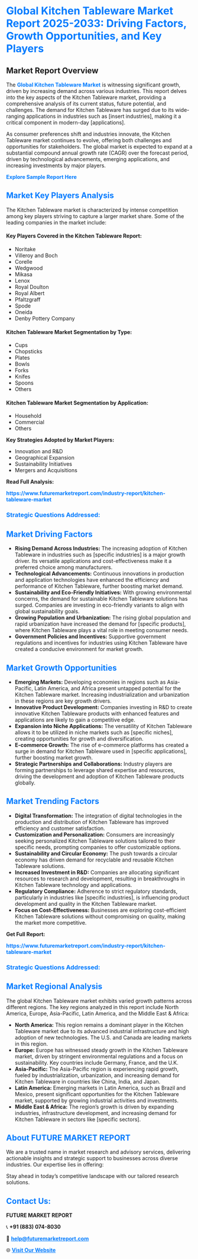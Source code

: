 <h1 style="color: #007BFF;">Global Kitchen Tableware Market Report 2025-2033: Driving Factors, Growth Opportunities, and Key Players</h1>

<section id="overview">
<h2>Market Report Overview</h2>
<p>The <a href="https://www.futuremarketreport.com/industry-report/kitchen-tableware-market" style="color: #007BFF; text-decoration: none;"><strong>Global Kitchen Tableware Market</strong></a> is witnessing significant growth, driven by increasing demand across various industries. This report delves into the key aspects of the Kitchen Tableware market, providing a comprehensive analysis of its current status, future potential, and challenges. The demand for Kitchen Tableware has surged due to its wide-ranging applications in industries such as [insert industries], making it a critical component in modern-day [applications].</p>
<p>As consumer preferences shift and industries innovate, the Kitchen Tableware market continues to evolve, offering both challenges and opportunities for stakeholders. The global market is expected to expand at a substantial compound annual growth rate (CAGR) over the forecast period, driven by technological advancements, emerging applications, and increasing investments by major players.</p>
</section>

<section id="overview">
<p><a href="https://www.futuremarketreport.com/request-sample/reportId=60614" style="color: #007BFF; text-decoration: none;"><strong>Explore Sample Report Here</strong></a></p>
</section>

<section id="key-players">
<h2 style="color: #007BFF;">Market Key Players Analysis</h2>
<p>The Kitchen Tableware market is characterized by intense competition among key players striving to capture a larger market share. Some of the leading companies in the market include:</p>
<h4>Key Players Covered in the Kitchen Tableware Report:</h4>
<ul><li>Noritake</li><li>Villeroy and Boch</li><li>Corelle</li><li>Wedgwood</li><li>Mikasa</li><li>Lenox</li><li>Royal Doulton</li><li>Royal Albert</li><li>Pfaltzgraff</li><li>Spode</li><li>Oneida</li><li>Denby Pottery Company</li></ul>
<h4>Kitchen Tableware Market Segmentation by Type:</h4>
<ul><li>Cups</li><li>Chopsticks</li><li>Plates</li><li>Bowls</li><li>Forks</li><li>Knifes</li><li>Spoons</li><li>Others</li></ul>

<h4>Kitchen Tableware Market Segmentation by Application:</h4>
<ul><li>Household</li><li>Commercial</li><li>Others</li></ul>
<p><strong>Key Strategies Adopted by Market Players:</strong></p>
<ul>
<li>Innovation and R&D</li>
<li>Geographical Expansion</li>
<li>Sustainability Initiatives</li>
<li>Mergers and Acquisitions</li>
</ul>
</section>

<section>
<p><strong>Read Full Analysis: </strong></p><a href="https://www.futuremarketreport.com/industry-report/kitchen-tableware-market" style="color: #007BFF; text-decoration: none;"><strong>https://www.futuremarketreport.com/industry-report/kitchen-tableware-market</strong></a>
<h3 style="color: #007BFF;">Strategic Questions Addressed:</h3>
</section>

<section id="driving-factors">
<h2 style="color: #007BFF;">Market Driving Factors</h2>
<ul>
<li><strong>Rising Demand Across Industries:</strong> The increasing adoption of Kitchen Tableware in industries such as [specific industries] is a major growth driver. Its versatile applications and cost-effectiveness make it a preferred choice among manufacturers.</li>
<li><strong>Technological Advancements:</strong> Continuous innovations in production and application technologies have enhanced the efficiency and performance of Kitchen Tableware, further boosting market demand.</li>
<li><strong>Sustainability and Eco-Friendly Initiatives:</strong> With growing environmental concerns, the demand for sustainable Kitchen Tableware solutions has surged. Companies are investing in eco-friendly variants to align with global sustainability goals.</li>
<li><strong>Growing Population and Urbanization:</strong> The rising global population and rapid urbanization have increased the demand for [specific products], where Kitchen Tableware plays a vital role in meeting consumer needs.</li>
<li><strong>Government Policies and Incentives:</strong> Supportive government regulations and incentives for industries using Kitchen Tableware have created a conducive environment for market growth.</li>
</ul>
</section>

<section id="growth-opportunities">
<h2 style="color: #007BFF;">Market Growth Opportunities</h2>
<ul>
<li><strong>Emerging Markets:</strong> Developing economies in regions such as Asia-Pacific, Latin America, and Africa present untapped potential for the Kitchen Tableware market. Increasing industrialization and urbanization in these regions are key growth drivers.</li>
<li><strong>Innovative Product Development:</strong> Companies investing in R&D to create innovative Kitchen Tableware products with enhanced features and applications are likely to gain a competitive edge.</li>
<li><strong>Expansion into Niche Applications:</strong> The versatility of Kitchen Tableware allows it to be utilized in niche markets such as [specific niches], creating opportunities for growth and diversification.</li>
<li><strong>E-commerce Growth:</strong> The rise of e-commerce platforms has created a surge in demand for Kitchen Tableware used in [specific applications], further boosting market growth.</li>
<li><strong>Strategic Partnerships and Collaborations:</strong> Industry players are forming partnerships to leverage shared expertise and resources, driving the development and adoption of Kitchen Tableware products globally.</li>
</ul>
</section>

<section id="trending-factors">
<h2 style="color: #007BFF;">Market Trending Factors</h2>
<ul>
<li><strong>Digital Transformation:</strong> The integration of digital technologies in the production and distribution of Kitchen Tableware has improved efficiency and customer satisfaction.</li>
<li><strong>Customization and Personalization:</strong> Consumers are increasingly seeking personalized Kitchen Tableware solutions tailored to their specific needs, prompting companies to offer customizable options.</li>
<li><strong>Sustainability and Circular Economy:</strong> The push towards a circular economy has driven demand for recyclable and reusable Kitchen Tableware solutions.</li>
<li><strong>Increased Investment in R&D:</strong> Companies are allocating significant resources to research and development, resulting in breakthroughs in Kitchen Tableware technology and applications.</li>
<li><strong>Regulatory Compliance:</strong> Adherence to strict regulatory standards, particularly in industries like [specific industries], is influencing product development and quality in the Kitchen Tableware market.</li>
<li><strong>Focus on Cost-Effectiveness:</strong> Businesses are exploring cost-efficient Kitchen Tableware solutions without compromising on quality, making the market more competitive.</li>
</ul>
</section>

<section>
<p><strong>Get Full Report: </strong></p><a href="https://www.futuremarketreport.com/industry-report/kitchen-tableware-market" style="color: #007BFF; text-decoration: none;"><strong>https://www.futuremarketreport.com/industry-report/kitchen-tableware-market</strong></a>
<h3 style="color: #007BFF;">Strategic Questions Addressed:</h3>
</section>


<section id="regional-analysis">
<h2 style="color: #007BFF;">Market Regional Analysis</h2>
<p>The global Kitchen Tableware market exhibits varied growth patterns across different regions. The key regions analyzed in this report include North America, Europe, Asia-Pacific, Latin America, and the Middle East & Africa:</p>
<ul>
<li><strong>North America:</strong> This region remains a dominant player in the Kitchen Tableware market due to its advanced industrial infrastructure and high adoption of new technologies. The U.S. and Canada are leading markets in this region.</li>
<li><strong>Europe:</strong> Europe has witnessed steady growth in the Kitchen Tableware market, driven by stringent environmental regulations and a focus on sustainability. Key countries include Germany, France, and the U.K.</li>
<li><strong>Asia-Pacific:</strong> The Asia-Pacific region is experiencing rapid growth, fueled by industrialization, urbanization, and increasing demand for Kitchen Tableware in countries like China, India, and Japan.</li>
<li><strong>Latin America:</strong> Emerging markets in Latin America, such as Brazil and Mexico, present significant opportunities for the Kitchen Tableware market, supported by growing industrial activities and investments.</li>
<li><strong>Middle East & Africa:</strong> The region’s growth is driven by expanding industries, infrastructure development, and increasing demand for Kitchen Tableware in sectors like [specific sectors].</li>
</ul>
</section>

<footer>
<h2 style="color: #007BFF;">About FUTURE MARKET REPORT</h2>
<p>We are a trusted name in market research and advisory services, delivering actionable insights and strategic support to businesses across diverse industries. Our expertise lies in offering:</p>

<p>Stay ahead in today’s competitive landscape with our tailored research solutions.</p>

<h2 style="color: #007BFF;">Contact Us:</h2>
<p><strong>FUTURE MARKET REPORT</strong></p>
<p>📞 <strong>+91 (883) 074-8030</strong></p>
<p>📧 <strong><a href="mailto:help@futuremarketreport.com" style="color: #007BFF;">help@futuremarketreport.com</a></strong></p>
<p>🌐 <strong><a href="https://www.futuremarketreport.com/" style="color: #007BFF;">Visit Our Website</a></strong></p>
</footer>